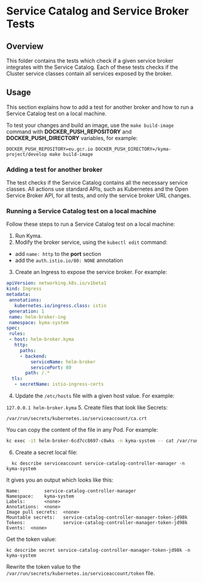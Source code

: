 # Service Catalog and Service Broker Tests

## Overview

This folder contains the tests which check if a given service broker integrates with the Service Catalog. Each of these tests checks if the Cluster service classes contain all services exposed by the broker.

## Usage

This section explains how to add a test for another broker and how to run a Service Catalog test on a local machine.

To test your changes and build an image, use the `make build-image` command with **DOCKER_PUSH_REPOSITORY** and **DOCKER_PUSH_DIRECTORY** variables, for example:
```
DOCKER_PUSH_REPOSITORY=eu.gcr.io DOCKER_PUSH_DIRECTORY=/kyma-project/develop make build-image
```

### Adding a test for another broker

The test checks if the Service Catalog contains all the necessary service classes. All actions use standard APIs, such as Kubernetes and the Open Service Broker API, for all tests, and only the service broker URL changes.

### Running a Service Catalog test on a local machine

Follow these steps to run a Service Catalog test on a local machine:

1. Run Kyma.
2. Modify the broker service, using the `kubectl edit` command:
 - add `name: http` to the **port** section
 - add the `auth.istio.io/80: NONE` annotation

3. Create an Ingress to expose the service broker. For example:

 ```yaml
apiVersion: networking.k8s.io/v1beta1
kind: Ingress
metadata:
  annotations:
    kubernetes.io/ingress.class: istio
  generation: 1
  name: helm-broker-ing
  namespace: kyma-system
spec:
  rules:
  - host: helm-broker.kyma
    http:
      paths:
      - backend:
          serviceName: helm-broker
          servicePort: 80
        path: /.*
   tls:
    - secretName: istio-ingress-certs
```

4. Update the `/etc/hosts` file with a given host value. For example:

  `127.0.0.1 helm-broker.kyma`
5. Create files that look like Secrets:

  `/var/run/secrets/kubernetes.io/serviceaccount/ca.crt`

  You can copy the content of the file in any Pod. For example:
```bash
kc exec -it helm-broker-6cd7cc8697-c8wks -n kyma-system -- cat /var/run/secrets/kubernetes.io/serviceaccount/ca.crt
```

6. Create a secret local file:
```
  kc describe serviceaccount service-catalog-controller-manager -n kyma-system
```

  It gives you an output which looks like this:
```
Name:         service-catalog-controller-manager
Namespace:    kyma-system
Labels:       <none>
Annotations:  <none>
Image pull secrets:  <none>
Mountable secrets:   service-catalog-controller-manager-token-jd98k
Tokens:              service-catalog-controller-manager-token-jd98k
Events:  <none>
```

  Get the token value:
```
kc describe secret service-catalog-controller-manager-token-jd98k -n kyma-system
```

  Rewrite the token value to the `/var/run/secrets/kubernetes.io/serviceaccount/token` file.
